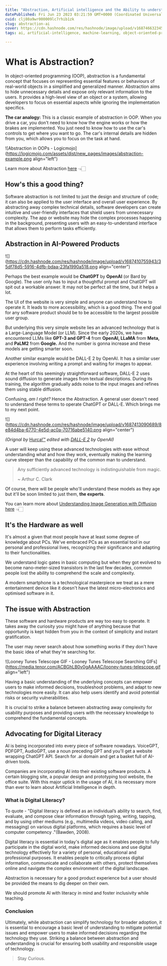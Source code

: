 ```yaml
---
title: "Abstraction, Artificial intelligence and the Ability to understand tech underlying"
datePublished: Fri Jun 23 2023 03:21:59 GMT+0000 (Coordinated Universal Time)
cuid: clj80a9wr000009lc7rhib1zk
slug: abstraction-ai
cover: https://cdn.hashnode.com/res/hashnode/image/upload/v1687466323458/c45e888c-8d44-4019-8908-262acad1cdd7.png
tags: ai, artificial-intelligence, machine-learning, object-oriented-programming, chatgpt

---
```


# What is Abstraction?

In object-oriented programming (OOP), abstraction is a fundamental concept that focuses on representing essential features or behaviours of real-world objects in a simplified and generalized manner. Abstraction aims to hide unnecessary details and expose only relevant information to the users. It provides a high-level view of an object or a system, allowing developers to focus on essential aspects while ignoring the implementation specifics.

**The car analogy:** This is a classic example of abstraction in OOP. When you drive a car, you don't need to know how the engine works or how the brakes are implemented. You just need to know how to use the car's controls to get where you want to go. The car's internal details are hidden from you, which allows you to focus on the task at hand.

![Abstraction in OOPs - Logicmojo](https://logicmojo.com/assets/dist/new_pages/images/abstraction-example.png align="left")

Learn more about Abstraction [here](https://www.enjoyalgorithms.com/blog/abstraction-in-oops) 👈🏻

## How's this a good thing?

Software abstraction is not limited to just the design and structure of code; it can also be applied to the user interface and overall user experience. By abstracting away complex technical details, software developers can create intuitive and user-friendly interfaces that shield users from unnecessary complexity. The app or website may hide the complex processes happening in the background, presenting users with an easy-to-understand interface that allows them to perform tasks efficiently.

## Abstraction in AI-Powered Products

![](https://cdn.hashnode.com/res/hashnode/image/upload/v1687410755943/35df78d5-5916-4dfb-bdaa-23fa1990a518.png align="center")

Perhaps the best example would be **ChatGPT** by **OpenAI** (or Bard by Google). The user only has to input a thoughtful prompt and ChatGPT will spit out a workable answer. It may not be perfect all the time, but it helps a lot.

The UI of the website is very simple and anyone can understand how to operate it. It leads to more accessibility, which is a good thing. The end goal for any software product should be to be accessible to the largest possible user group.

But underlying this very simple website lies an advanced technology that is a Large-Language Model (or LLM). Since the early 2020s, we have encountered LLMs like **GPT-3 and GPT-4** from **OpenAI, LLaMA** from **Meta,** and **PaLM2** from **Google.** And the number is gonna increase and these models are getting smarter soon.

Another similar example would be DALL-E 2 by OpenAI. It has a similar user experience involving writing a prompt and waiting for images to appear.

At the heart of this seemingly straightforward software, DALL-E 2 uses sound diffusion to generate images from textual descriptions. During its training, the algorithm gradually adds noise to the input images and refines them using stable diffusion.

Confusing, *am I right?* Hence the Abstraction. A general user doesn't need to understand these terms to operate ChatGPT or DALL-E. Which brings me to my next point.

![](https://cdn.hashnode.com/res/hashnode/image/upload/v1687413090689/8e84d4ba-6770-4e5d-ac0a-70716abe5140.png align="center")

*(Orignal by* [Hurca!™](https://dribbble.com/Hurca) *edited with* [*DALL-E 2*](https://labs.openai.com/) *by OpenAI)*

A user will keep using these advanced technologies with ease without understanding what and how they work, eventually making the learning curve steeper than the capability of the common man to understand.

> Any sufficiently advanced technology is indistinguishable from magic.
> 
> ~ Arthur C. Clark

Of course, there will be people who'll understand these models as they age but it'll be soon limited to just them, **the experts**.

You can learn more about [Understanding Image Generation with Diffusion here](https://medium.com/@dev.n/understanding-image-generation-with-diffusion-78eea7e7d6f8) 👈🏻

## It's the Hardware as well

It's almost a given that most people have at least some degree of knowledge about PCs. We've embraced PCs as an essential tool in our personal and professional lives, recognizing their significance and adapting to their functionalities.

We understand logic gates in basic computing but when they got evolved to become nano-meter-sized transistors in the last few decades, common people lost the ability to comprehend the scale and complexity.

A modern smartphone is a technological masterpiece we treat as a mere entertainment device like it doesn't have the latest micro-electronics and optimised software in it.

## The issue with Abstraction

These software and hardware products are way too easy to operate. It takes away the curiosity you might have of anything because that opportunity is kept hidden from you in the context of simplicity and instant gratification.

The user may never search about how something works if they don't have the basic idea of what they're searching for.

![Looney Tunes Telescope GIF - Looney Tunes Telescope Searching GIFs](https://media.tenor.com/ACBGhLB0v0gAAAAC/looney-tunes-telescope.gif align="left")

Having a basic understanding of the underlying concepts can empower users to make informed decisions, troubleshoot problems, and adapt to new technologies more easily. It can also help users identify and avoid potential risks or security vulnerabilities.

It is crucial to strike a balance between abstracting away complexity for usability purposes and providing users with the necessary knowledge to comprehend the fundamental concepts.

## Advocating for Digital Literacy

AI is being incorporated into every piece of software nowadays. VoiceGPT, PDFGPT, AudioGPT, use a noun preceding GPT and you'll get a website wrapping ChatGPT API. Search for .ai domain and get a basket full of AI-driven tools.

Companies are incorporating AI into their existing software products. A certain blogging site, a popular design and prototyping tool website, the office suite. With this major uptick in the usage of AI, it is necessary more than ever to learn about Artificial Intelligence in depth.

### What is Digital Literacy?

To quote - "Digital literacy is defined as an individual’s ability to search, find, evaluate, and compose clear information through typing, writing, tapping, and by using other mediums (e.g., multimedia videos, video calling, and messaging) on various digital platforms, which requires a basic level of computer competency ."(Bawden, 2008).

Digital literacy is essential in today's digital age as it enables people to fully participate in the digital world, make informed decisions and use digital technology effectively for a variety of personal, educational and professional purposes. It enables people to critically process digital information, communicate and collaborate with others, protect themselves online and navigate the complex environment of the digital landscape.

Abstraction is necessary for a good product experience but a user should be provided the means to dig deeper on their own.

We should promote AI with literacy in mind and foster inclusivity while teaching.

### Conclusion

Ultimately, while abstraction can simplify technology for broader adoption, it is essential to encourage a basic level of understanding to mitigate potential issues and empower users to make informed decisions regarding the technology they use. Striking a balance between abstraction and understanding is crucial for ensuring both usability and responsible usage of technology.

> Stay Curious.